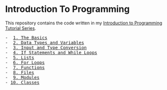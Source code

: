 <h1>Introduction To Programming</h1>

This repository contains the code written in my <a href="">Introduction to Programming Tutorial Series</a>.
<pre>
-  <a href="">1. The Basics</a>
-  <a href="">2. Data Types and Variables</a>
-  <a href="">3. Input and Type Conversion</a>
-  <a href="">4. If Statements and While Loops</a>
-  <a href="">5. Lists</a>
-  <a href="">6. For Loops</a>
-  <a href="">7. Functions</a>
-  <a href="">8. Files</a>
-  <a href="">9. Modules</a>
- <a href="">10. Classes</a>
</pre

